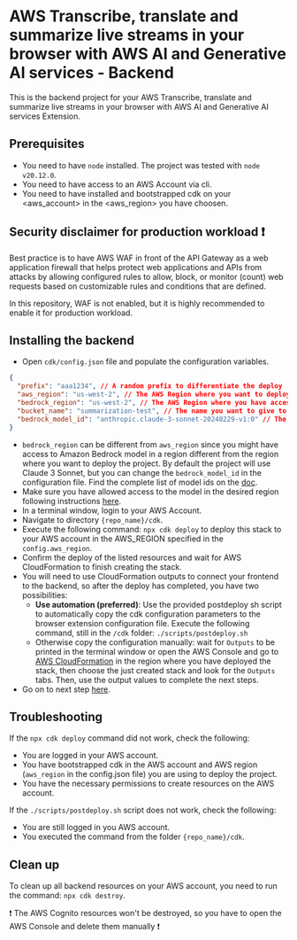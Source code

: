 # AWS Transcribe, translate and summarize live streams in your browser with AWS AI and Generative AI services - Backend

This is the backend project for your AWS Transcribe, translate and summarize live streams in your browser with AWS AI and Generative AI services Extension.

## Prerequisites
* You need to have `node` installed. The project was tested with `node v20.12.0`.
* You need to have access to an AWS Account via cli.
* You need to have installed and bootstrapped cdk on your <aws_account> in the <aws_region> you have choosen.

## Security disclaimer for production workload :exclamation:
Best practice is to have AWS WAF in front of the API Gateway as a web application firewall that helps protect web applications and APIs from attacks by allowing configured rules to allow, block, or monitor (count) web requests based on customizable rules and conditions that are defined. 

In this repository, WAF is not enabled, but it is highly recommended to enable it for production workload.


## Installing the backend

* Open `cdk/config.json` file and populate the configuration variables.
```json
{
  "prefix": "aaa1234", // A random prefix to differentiate the deploy
  "aws_region": "us-west-2", // The AWS Region where you want to deploy the project
  "bedrock_region": "us-west-2", // The AWS Region where you have access to Amazon Bedrock models
  "bucket_name": "summarization-test", // The name you want to give to the Amazon S3 Bucket where conversation summaries will be stored. The name will be automatically suffixed with a random string.
  "bedrock_model_id": "anthropic.claude-3-sonnet-20240229-v1:0" // The ID of the Amazon Bedrock model to summarize the conversation - you can find the complete list here https://docs.aws.amazon.com/bedrock/latest/userguide/model-ids.html
}

```
* `bedrock_region` can be different from `aws_region` since you might have access to Amazon Bedrock model in a region different from the region where you want to deploy the project. By default the project will use Claude 3 Sonnet, but you can change the `bedrock_model_id` in the configuration file. Find the complete list of model ids on the [doc](https://docs.aws.amazon.com/bedrock/latest/userguide/model-ids.html).
* Make sure you have allowed access to the model in the desired region following instructions [here](https://docs.aws.amazon.com/bedrock/latest/userguide/model-access.html).
* In a terminal window, login to your AWS Account.
* Navigate to directory `{repo_name}/cdk`.
* Execute the following command: `npx cdk deploy` to deploy this stack to your AWS account in the AWS_REGION specified in the `config.aws_region`.
* Confirm the deploy of the listed resources and wait for AWS CloudFormation to finish creating the stack.
* You will need to use CloudFormation outputs to connect your frontend to the backend, so after the deploy has completed, you have two possibilities:
  - **Use automation (preferred)**: Use the provided postdeploy sh script to automatically copy the cdk configuration parameters to the browser extension configuration file. Execute the following command, still in the `/cdk` folder: `./scripts/postdeploy.sh`
  - Otherwise copy the configuration manually: wait for `Outputs` to be printed in the terminal window or open the AWS Console and go to [AWS CloudFormation](https://us-west-2.console.aws.amazon.com/cloudformation/home) in the region where you have deployed the stack, then choose the just created stack and look for the `Outputs` tabs. Then, use the output values to complete the next steps.
* Go on to next step [here](../README.md).

## Troubleshooting

If the `npx cdk deploy` command did not work, check the following:
- You are logged in your AWS account.
- You have bootstrapped cdk in the AWS account and AWS region (`aws_region` in the config.json file) you are using to deploy the project.
- You have the necessary permissions to create resources on the AWS account.

If the `./scripts/postdeploy.sh` script does not work, check the following:
- You are still logged in you AWS account.
- You executed the command from the folder `{repo_name}/cdk`.

## Clean up
To clean up all backend resources on your AWS account, you need to run the command: `npx cdk destroy`.

:exclamation: The AWS Cognito resources won't be destroyed, so you have to open the AWS Console and delete them manually :exclamation: